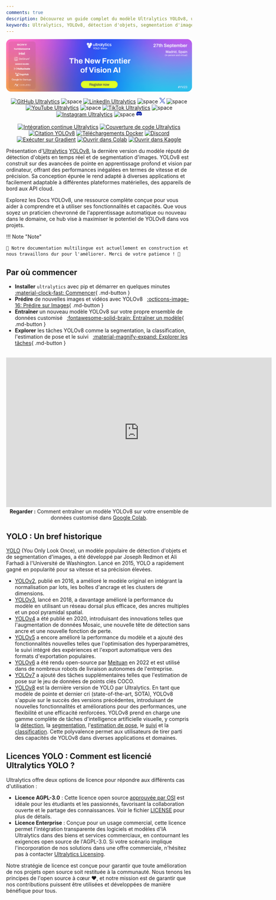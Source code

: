 ```yaml
---
comments: true
description: Découvrez un guide complet du modèle Ultralytics YOLOv8, un modèle de détection d'objets et de segmentation d'images à haute vitesse et haute précision. Tutoriels d'installation, de prédiction, d'entraînement et plus encore.
keywords: Ultralytics, YOLOv8, détection d'objets, segmentation d'images, apprentissage automatique, apprentissage profond, vision par ordinateur, installation de YOLOv8, prédiction avec YOLOv8, entraînement de YOLOv8, histoire de YOLO, licences de YOLO
---
```


<div align="center">
  <p>
    <a href="https://yolovision.ultralytics.com" target="_blank">
    <img width="1024" src="https://raw.githubusercontent.com/ultralytics/assets/main/yolov8/banner-yolov8.png" alt="Bannière Ultralytics YOLO"></a>
  </p>
  <a href="https://github.com/ultralytics"><img src="https://github.com/ultralytics/assets/raw/main/social/logo-social-github.png" width="3%" alt="GitHub Ultralytics"></a>
  <img src="https://github.com/ultralytics/assets/raw/main/social/logo-transparent.png" width="3%" alt="space">
  <a href="https://www.linkedin.com/company/ultralytics/"><img src="https://github.com/ultralytics/assets/raw/main/social/logo-social-linkedin.png" width="3%" alt="LinkedIn Ultralytics"></a>
  <img src="https://github.com/ultralytics/assets/raw/main/social/logo-transparent.png" width="3%" alt="space">
  <a href="https://twitter.com/ultralytics"><img src="https://github.com/ultralytics/assets/raw/main/social/logo-social-twitter.png" width="3%" alt="Twitter Ultralytics"></a>
  <img src="https://github.com/ultralytics/assets/raw/main/social/logo-transparent.png" width="3%" alt="space">
  <a href="https://youtube.com/ultralytics"><img src="https://github.com/ultralytics/assets/raw/main/social/logo-social-youtube.png" width="3%" alt="YouTube Ultralytics"></a>
  <img src="https://github.com/ultralytics/assets/raw/main/social/logo-transparent.png" width="3%" alt="space">
  <a href="https://www.tiktok.com/@ultralytics"><img src="https://github.com/ultralytics/assets/raw/main/social/logo-social-tiktok.png" width="3%" alt="TikTok Ultralytics"></a>
  <img src="https://github.com/ultralytics/assets/raw/main/social/logo-transparent.png" width="3%" alt="space">
  <a href="https://www.instagram.com/ultralytics/"><img src="https://github.com/ultralytics/assets/raw/main/social/logo-social-instagram.png" width="3%" alt="Instagram Ultralytics"></a>
  <img src="https://github.com/ultralytics/assets/raw/main/social/logo-transparent.png" width="3%" alt="space">
  <a href="https://ultralytics.com/discord"><img src="https://github.com/ultralytics/assets/raw/main/social/logo-social-discord.png" width="3%" alt="Discord Ultralytics"></a>
  <br>
  <br>
  <a href="https://github.com/ultralytics/ultralytics/actions/workflows/ci.yaml"><img src="https://github.com/ultralytics/ultralytics/actions/workflows/ci.yaml/badge.svg" alt="Intégration continue Ultralytics"></a>
  <a href="https://codecov.io/github/ultralytics/ultralytics"><img src="https://codecov.io/github/ultralytics/ultralytics/branch/main/graph/badge.svg?token=HHW7IIVFVY" alt="Couverture de code Ultralytics"></a>
  <a href="https://zenodo.org/badge/latestdoi/264818686"><img src="https://zenodo.org/badge/264818686.svg" alt="Citation YOLOv8"></a>
  <a href="https://hub.docker.com/r/ultralytics/ultralytics"><img src="https://img.shields.io/docker/pulls/ultralytics/ultralytics?logo=docker" alt="Téléchargements Docker"></a>
  <a href="https://ultralytics.com/discord"><img alt="Discord" src="https://img.shields.io/discord/1089800235347353640?logo=discord&logoColor=white&label=Discord&color=blue"></a>
  <br>
  <a href="https://console.paperspace.com/github/ultralytics/ultralytics"><img src="https://assets.paperspace.io/img/gradient-badge.svg" alt="Exécuter sur Gradient"></a>
  <a href="https://colab.research.google.com/github/ultralytics/ultralytics/blob/main/examples/tutorial.ipynb"><img src="https://colab.research.google.com/assets/colab-badge.svg" alt="Ouvrir dans Colab"></a>
  <a href="https://www.kaggle.com/ultralytics/yolov8"><img src="https://kaggle.com/static/images/open-in-kaggle.svg" alt="Ouvrir dans Kaggle"></a>
</div>

Présentation d'[Ultralytics](https://ultralytics.com) [YOLOv8](https://github.com/ultralytics/ultralytics), la dernière version du modèle réputé de détection d'objets en temps réel et de segmentation d'images. YOLOv8 est construit sur des avancées de pointe en apprentissage profond et vision par ordinateur, offrant des performances inégalées en termes de vitesse et de précision. Sa conception épurée le rend adapté à diverses applications et facilement adaptable à différentes plateformes matérielles, des appareils de bord aux API cloud.

Explorez les Docs YOLOv8, une ressource complète conçue pour vous aider à comprendre et à utiliser ses fonctionnalités et capacités. Que vous soyez un praticien chevronné de l'apprentissage automatique ou nouveau dans le domaine, ce hub vise à maximiser le potentiel de YOLOv8 dans vos projets.

!!! Note "Note"

    🚧 Notre documentation multilingue est actuellement en construction et nous travaillons dur pour l'améliorer. Merci de votre patience ! 🙏

## Par où commencer

- **Installer** `ultralytics` avec pip et démarrer en quelques minutes &nbsp; [:material-clock-fast: Commencer](quickstart.md){ .md-button }
- **Prédire** de nouvelles images et vidéos avec YOLOv8 &nbsp; [:octicons-image-16: Prédire sur Images](modes/predict.md){ .md-button }
- **Entraîner** un nouveau modèle YOLOv8 sur votre propre ensemble de données customisé &nbsp; [:fontawesome-solid-brain: Entraîner un modèle](modes/train.md){ .md-button }
- **Explorer** les tâches YOLOv8 comme la segmentation, la classification, l'estimation de pose et le suivi &nbsp; [:material-magnify-expand: Explorer les tâches](tasks/index.md){ .md-button }

<p align="center">
  <br>
  <iframe width="720" height="405" src="https://www.youtube.com/embed/LNwODJXcvt4?si=7n1UvGRLSd9p5wKs"
    title="Lecteur vidéo YouTube" frameborder="0"
    allow="accelerometer; autoplay; clipboard-write; encrypted-media; gyroscope; picture-in-picture; web-share"
    allowfullscreen>
  </iframe>
  <br>
  <strong>Regarder :</strong> Comment entraîner un modèle YOLOv8 sur votre ensemble de données customisé dans <a href="https://colab.research.google.com/github/ultralytics/ultralytics/blob/main/examples/tutorial.ipynb" target="_blank">Google Colab</a>.
</p>

## YOLO : Un bref historique

[YOLO](https://arxiv.org/abs/1506.02640) (You Only Look Once), un modèle populaire de détection d'objets et de segmentation d'images, a été développé par Joseph Redmon et Ali Farhadi à l'Université de Washington. Lancé en 2015, YOLO a rapidement gagné en popularité pour sa vitesse et sa précision élevées.

- [YOLOv2](https://arxiv.org/abs/1612.08242), publié en 2016, a amélioré le modèle original en intégrant la normalisation par lots, les boîtes d'ancrage et les clusters de dimensions.
- [YOLOv3](https://pjreddie.com/media/files/papers/YOLOv3.pdf), lancé en 2018, a davantage amélioré la performance du modèle en utilisant un réseau dorsal plus efficace, des ancres multiples et un pool pyramidal spatial.
- [YOLOv4](https://arxiv.org/abs/2004.10934) a été publié en 2020, introduisant des innovations telles que l'augmentation de données Mosaic, une nouvelle tête de détection sans ancre et une nouvelle fonction de perte.
- [YOLOv5](https://github.com/ultralytics/yolov5) a encore amélioré la performance du modèle et a ajouté des fonctionnalités nouvelles telles que l'optimisation des hyperparamètres, le suivi intégré des expériences et l'export automatique vers des formats d'exportation populaires.
- [YOLOv6](https://github.com/meituan/YOLOv6) a été rendu open-source par [Meituan](https://about.meituan.com/) en 2022 et est utilisé dans de nombreux robots de livraison autonomes de l'entreprise.
- [YOLOv7](https://github.com/WongKinYiu/yolov7) a ajouté des tâches supplémentaires telles que l'estimation de pose sur le jeu de données de points clés COCO.
- [YOLOv8](https://github.com/ultralytics/ultralytics) est la dernière version de YOLO par Ultralytics. En tant que modèle de pointe et dernier cri (state-of-the-art, SOTA), YOLOv8 s'appuie sur le succès des versions précédentes, introduisant de nouvelles fonctionnalités et améliorations pour des performances, une flexibilité et une efficacité renforcées. YOLOv8 prend en charge une gamme complète de tâches d'intelligence artificielle visuelle, y compris la [détection](tasks/detect.md), la [segmentation](tasks/segment.md), l'[estimation de pose](tasks/pose.md), le [suivi](modes/track.md) et la [classification](tasks/classify.md). Cette polyvalence permet aux utilisateurs de tirer parti des capacités de YOLOv8 dans diverses applications et domaines.

## Licences YOLO : Comment est licencié Ultralytics YOLO ?

Ultralytics offre deux options de licence pour répondre aux différents cas d'utilisation :

- **Licence AGPL-3.0** : Cette licence open source [approuvée par OSI](https://opensource.org/licenses/) est idéale pour les étudiants et les passionnés, favorisant la collaboration ouverte et le partage des connaissances. Voir le fichier [LICENSE](https://github.com/ultralytics/ultralytics/blob/main/LICENSE) pour plus de détails.
- **Licence Enterprise** : Conçue pour un usage commercial, cette licence permet l'intégration transparente des logiciels et modèles d'IA Ultralytics dans des biens et services commerciaux, en contournant les exigences open source de l'AGPL-3.0. Si votre scénario implique l'incorporation de nos solutions dans une offre commerciale, n'hésitez pas à contacter [Ultralytics Licensing](https://ultralytics.com/license).

Notre stratégie de licence est conçue pour garantir que toute amélioration de nos projets open source soit restituée à la communauté. Nous tenons les principes de l'open source à cœur ❤️, et notre mission est de garantir que nos contributions puissent être utilisées et développées de manière bénéfique pour tous.
